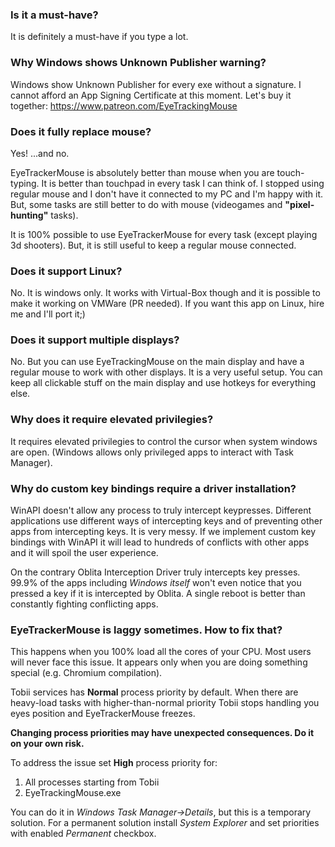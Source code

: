 ### Is it a must-have?

It is definitely a must-have if you type a lot.

### Why Windows shows Unknown Publisher warning?

Windows show Unknown Publisher for every exe without a signature. I cannot afford an App Signing Certificate at this moment. Let's buy it together: https://www.patreon.com/EyeTrackingMouse

### Does it fully replace mouse?

Yes!
...and no.

EyeTrackerMouse is absolutely better than mouse when you are touch-typing. It is better than touchpad in every task I can think of. I stopped using regular mouse and I don't have it connected to my PC and I'm happy with it.
But, some tasks are still better to do with mouse (videogames and **"pixel-hunting"** tasks).

It is 100% possible to use EyeTrackerMouse for every task (except playing 3d shooters). But, it is still useful to keep a regular mouse connected.

### Does it support Linux?

No. It is windows only. It works with Virtual-Box though and it is possible to make it working on VMWare (PR needed). If you want this app on Linux, hire me and I'll port it;)

### Does it support multiple displays?

No. But you can use EyeTrackingMouse on the main display and have a regular mouse to work with other displays.
It is a very useful setup. You can keep all clickable stuff on the main display and use hotkeys for everything else.

### Why does it require elevated privilegies?

It requires elevated privilegies to control the cursor when system windows are open. (Windows allows only privileged apps to interact with Task Manager).

### Why do custom key bindings require a driver installation?

WinAPI doesn't allow any process to truly intercept keypresses. Different applications use different ways of intercepting keys and of preventing other apps from intercepting keys. It is very messy.
If we implement custom key bindings with WinAPI it will lead to hundreds of conflicts with other apps and it will spoil the user experience.

On the contrary Oblita Interception Driver truly intercepts key presses. 99.9% of the apps including _Windows itself_ won't even notice that you pressed a key if it is intercepted by Oblita.
A single reboot is better than constantly fighting conflicting apps.

### EyeTrackerMouse is laggy sometimes. How to fix that?

This happens when you 100% load all the cores of your CPU. Most users will never face this issue.
It appears only when you are doing something special (e.g. Chromium compilation).

Tobii services has **Normal** process priority by default. When there are heavy-load tasks with higher-than-normal priority Tobii stops handling you eyes position and EyeTrackerMouse freezes.

**Changing process priorities may have unexpected consequences. Do it on your own risk.**

To address the issue set **High** process priority for:

1. All processes starting from Tobii
2. EyeTrackingMouse.exe

You can do it in _Windows Task Manager->Details_, but this is a temporary solution.
For a permanent solution install _System Explorer_ and set priorities with enabled _Permanent_ checkbox.
